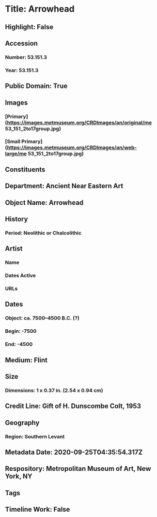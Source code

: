# Title: Arrowhead
## Highlight: False
## Accession
### Number: 53.151.3
### Year: 53.151.3
## Public Domain: True
## Images
### [Primary](https://images.metmuseum.org/CRDImages/an/original/me 53_151_2to17group.jpg)
### [Small Primary](https://images.metmuseum.org/CRDImages/an/web-large/me 53_151_2to17group.jpg)
## Constituents
## Department: Ancient Near Eastern Art
## Object Name: Arrowhead
## History
### Period: Neolithic or Chalcolithic
## Artist
### Name
### Dates Active
### URLs
## Dates
### Object: ca. 7500–4500 B.C. (?)
### Begin: -7500
### End: -4500
## Medium: Flint
## Size
### Dimensions: 1 x 0.37 in. (2.54 x 0.94 cm)
## Credit Line: Gift of H. Dunscombe Colt, 1953
## Geography
### Region: Southern Levant
## Metadata Date: 2020-09-25T04:35:54.317Z
## Respository: Metropolitan Museum of Art, New York, NY
## Tags
## Timeline Work: False